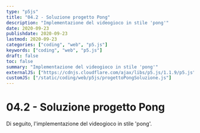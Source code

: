 ```yaml
---
type: "p5js"
title: "04.2 - Soluzione progetto Pong"
description: "Implementazione del videogioco in stile 'pong'"
date: 2020-09-23
publishdate: 2020-09-23
lastmod: 2020-09-23
categories: ["coding", "web", "p5.js"]
keywords: ["coding", "web", "p5.js"]
draft: false
toc: false
summary: "Implementazione del videogioco in stile 'pong'"
externalJS: ["https://cdnjs.cloudflare.com/ajax/libs/p5.js/1.1.9/p5.js"]
customJS: ["/static/coding/web/p5js/progettoPongSoluzione.js"]
---
```


# 04.2 - Soluzione progetto Pong

Di seguito, l'implementazione del videogioco in stile 'pong'.

<div id="progettoPong"></div>
